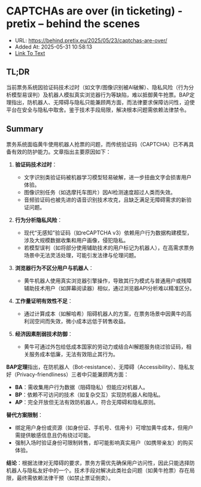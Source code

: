 # CAPTCHAs are over (in ticketing) - pretix – behind the scenes
- URL: https://behind.pretix.eu/2025/05/23/captchas-are-over/
- Added At: 2025-05-31 10:58:13
- [Link To Text](2025-05-31-captchas-are-over-(in-ticketing)---pretix-–-behind-the-scenes_raw.md)

## TL;DR


当前票务系统因验证码技术过时（如文字/图像识别被AI破解）、隐私风险（行为分析模型易误判）及机器人模拟真实浏览器行为等缺陷，难以抵御黄牛抢票。BAP定理指出，防机器人、无障碍与隐私只能兼顾两方面，而法律要求保障访问性，迫使平台在安全与隐私中取舍。鉴于技术手段局限，解决根本问题需依赖法律禁令。

## Summary


票务系统面临黄牛使用机器人抢票的问题，而传统验证码（CAPTCHA）已不再具备有效的防护能力。文章指出主要原因如下：

1. **验证码技术过时**：
   - 文字识别类验证码被机器学习模型轻易破解，进一步扭曲文字会损害用户体验。
   - 图像识别任务（如选摩托车图片）因AI检测速度超过人类而失效。
   - 音频验证码也被先进的语音识别技术攻克，且缺乏满足无障碍需求的新验证问题。

2. **行为分析隐私风险**：
   - 现代“无感知”验证码（如reCAPTCHA v3）依赖用户行为数据构建模型，涉及大规模数据收集和用户画像，侵犯隐私。
   - 若模型误判（如将部分使用辅助技术的用户标记为机器人），在高需求票务场景中无法灵活处理，可能引发法律与伦理问题。

3. **浏览器行为不区分用户与机器人**：
   - 黄牛机器人使用真实浏览器引擎操作，导致其行为模式与普通用户或残障辅助技术用户（如屏幕阅读器）相似，通过浏览器API分析难以精准区分。

4. **工作量证明有效性不足**：
   - 通过计算成本（如解哈希）阻碍机器人的方案，在票务场景中因黄牛的高利润空间而失效，微小成本远低于转售收益。

5. **经济因素削弱技术防御**：
   - 黄牛可通过外包给低成本国家的劳动力或结合AI解题服务绕过验证码，相关服务成本低廉，无法有效阻止其行为。

**BAP定理**指出，在防机器人（Bot-resistance）、无障碍（Accessibility）、隐私友好（Privacy-friendliness）三者中只能兼顾两方面：
- **BA**：需收集用户行为数据（阻碍隐私）但能应对机器人。
- **BP**：依赖不可访问的技术（如复杂交互）实现防机器人和隐私。
- **AP**：完全开放但无法有效防机器人，符合无障碍和隐私原则。

**替代方案限制**：
- 绑定用户身份或资源（如身份证、手机号、信用卡）可增加黄牛成本，但用户需提供敏感信息且仍有绕过可能。
- 强制入场时验证身份可限制转售，却可能影响真实用户（如携带亲友）的购买体验。

**结论**：根据法律对无障碍的要求，票务方需优先确保用户访问性，因此只能选择防机器人与隐私友好中的一个。技术手段对解决此类社会问题（如黄牛抢票）存在局限，最终需依赖法律干预（如禁止票证倒卖）。
